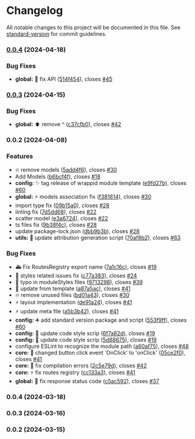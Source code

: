 # Changelog

All notable changes to this project will be documented in this file. See [standard-version](https://github.com/conventional-changelog/standard-version) for commit guidelines.

### [0.0.4](https://https//github.com/Rxefy/profile-module/compare/v0.0.3...v0.0.4) (2024-04-18)


### Bug Fixes

* **global:** :bug: fix API ([514f454](https://https//github.com/Rxefy/profile-module/commit/514f4547740abec45c4dc173305788d3c8026c6f)), closes [#45](https://https//github.com/Rxefy/profile-module/issues/45)

### [0.0.3](https://https//github.com/Rxefy/profile-module/compare/v0.0.2...v0.0.3) (2024-04-15)


### Bug Fixes

* **global:** :arrow_up: remove ^ ([c37cfb0](https://https//github.com/Rxefy/profile-module/commit/c37cfb09c384bf7b5e329462de09fbc249a27801)), closes [#42](https://https//github.com/Rxefy/profile-module/issues/42)

### 0.0.2 (2024-04-08)


### Features

* :fire: remove  models ([5add4f6](https://https//github.com/Rxefy/profile-module/commit/5add4f673e53632f68ba50ef04fa8fb3c42bd6a1)), closes [#30](https://https//github.com/Rxefy/profile-module/issues/30)
* Add Models ([b6bcf4f](https://https//github.com/Rxefy/profile-module/commit/b6bcf4f6890e8559e339056a1866caf36b10942a)), closes [#18](https://https//github.com/Rxefy/profile-module/issues/18)
* **config:** :sparkles: tag release of wrappid module template ([e9fd27b](https://https//github.com/Rxefy/profile-module/commit/e9fd27b5639b0a564b35525789f53b7b31cebe3f)), closes [#60](https://https//github.com/Rxefy/profile-module/issues/60)
* **global:** :zap: models association fix ([f381614](https://https//github.com/Rxefy/profile-module/commit/f381614d1ad5c409bdd066a97cb3eef12c10feb5)), closes [#30](https://https//github.com/Rxefy/profile-module/issues/30)
* import type fix ([09b15a0](https://https//github.com/Rxefy/profile-module/commit/09b15a001fe76c9082deff4d69466db9538e8d28)), closes [#28](https://https//github.com/Rxefy/profile-module/issues/28)
* linting fix ([7d5dd68](https://https//github.com/Rxefy/profile-module/commit/7d5dd6875ac77586ba446ba755199406fac7d4cd)), closes [#22](https://https//github.com/Rxefy/profile-module/issues/22)
* scatter model ([e3a6724](https://https//github.com/Rxefy/profile-module/commit/e3a6724ad220e9f859637dbd41b89ac9f7b89a72)), closes [#22](https://https//github.com/Rxefy/profile-module/issues/22)
* ts files fix ([9b38f4c](https://https//github.com/Rxefy/profile-module/commit/9b38f4c30e61974d8815e99691ab7205a91566d8)), closes [#28](https://https//github.com/Rxefy/profile-module/issues/28)
* update package-lock.json ([dbb9b3b](https://https//github.com/Rxefy/profile-module/commit/dbb9b3bcf0455b10414c5f253867b3e1a412d6ba)), closes [#28](https://https//github.com/Rxefy/profile-module/issues/28)
* **utils:** :memo: update attribution generation script ([70af8b2](https://https//github.com/Rxefy/profile-module/commit/70af8b2c4bd3739e8856139b0ac953d114ce774d)), closes [#63](https://https//github.com/Rxefy/profile-module/issues/63)


### Bug Fixes

* :ambulance: Fix RoutesRegistry export name ([7a1c16c](https://https//github.com/Rxefy/profile-module/commit/7a1c16c97fe9cec1ed2181e9376854d6e2375264)), closes [#19](https://https//github.com/Rxefy/profile-module/issues/19)
* :art: styles related issues fix ([c77a383](https://https//github.com/Rxefy/profile-module/commit/c77a383e6759bbb81bfd7bf2682d3fdf792af8a6)), closes [#24](https://https//github.com/Rxefy/profile-module/issues/24)
* :bug: typo in moduleStyles files ([9713298](https://https//github.com/Rxefy/profile-module/commit/97132981b490ae91e702d555d6a16f08dd6e039e)), closes [#39](https://https//github.com/Rxefy/profile-module/issues/39)
* :construction_worker: update from template ([a87a5ac](https://https//github.com/Rxefy/profile-module/commit/a87a5acd1f76c52e7e798491dfd9ae8bfca83dcb)), closes [#41](https://https//github.com/Rxefy/profile-module/issues/41)
* :fire: remove unused files ([bd01a43](https://https//github.com/Rxefy/profile-module/commit/bd01a43a179bd3f230a019ba526e146a4a331c82)), closes [#30](https://https//github.com/Rxefy/profile-module/issues/30)
* :zap: layout implementation ([de91a24](https://https//github.com/Rxefy/profile-module/commit/de91a24e2c85cd5843756f8a79671622f966fb7b)), closes [#41](https://https//github.com/Rxefy/profile-module/issues/41)
* :zap: update meta file ([a5b3b42](https://https//github.com/Rxefy/profile-module/commit/a5b3b42f544546dad3fa9c37df27dde93e5a8ce5)), closes [#41](https://https//github.com/Rxefy/profile-module/issues/41)
* **config:** :heavy_plus_sign: add standard version package and script ([553f9ff](https://https//github.com/Rxefy/profile-module/commit/553f9ffd602de6d375945ccf504d467ba2ace81a)), closes [#60](https://https//github.com/Rxefy/profile-module/issues/60)
* **config:** :wrench: update code style scrip ([6f7a82d](https://https//github.com/Rxefy/profile-module/commit/6f7a82d4d9449d1a05035c49ea9a70de7032283e)), closes [#19](https://https//github.com/Rxefy/profile-module/issues/19)
* **config:** :wrench: update code style scrip ([5d88675](https://https//github.com/Rxefy/profile-module/commit/5d88675aaab8940247bf969da097919abd559b49)), closes [#19](https://https//github.com/Rxefy/profile-module/issues/19)
* configure ESLint to recognize the module path ([a60af75](https://https//github.com/Rxefy/profile-module/commit/a60af7525a8f01f801e5d64e9a73d06348bf8b67)), closes [#48](https://https//github.com/Rxefy/profile-module/issues/48)
* **core:** :bug: changed button click event 'OnClick' to 'onClick' ([05ce2f0](https://https//github.com/Rxefy/profile-module/commit/05ce2f00759e7493d54cf7e7ad4bb26c614ada92)), closes [#41](https://https//github.com/Rxefy/profile-module/issues/41)
* **core:** :bug: fix compilation errors ([2c5e79d](https://https//github.com/Rxefy/profile-module/commit/2c5e79d66fc721c7a215f08394d0b81382b31f78)), closes [#42](https://https//github.com/Rxefy/profile-module/issues/42)
* **core:** :zap: fix routes registry ([cc133a3](https://https//github.com/Rxefy/profile-module/commit/cc133a3f5a0c2f001a13385abcbe4376781ee6ff)), closes [#41](https://https//github.com/Rxefy/profile-module/issues/41)
* **global:** :bug: fix response status code ([c5ac592](https://https//github.com/Rxefy/profile-module/commit/c5ac592b750d6727dbb48c1a4f55c099d8361f00)), closes [#37](https://https//github.com/Rxefy/profile-module/issues/37)

### 0.0.4 (2024-03-18)

### 0.0.3 (2024-03-16)

### 0.0.2 (2024-03-15)
